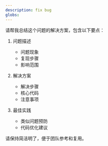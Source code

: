 ```yaml
---
description: fix bug
globs: 
---
```

请帮我总结这个问题的解决方案，包含以下要点：

1. 问题描述
   - 问题现象
   - 复现步骤
   - 影响范围

2. 解决方案
   - 解决步骤
   - 核心代码
   - 注意事项

3. 最佳实践
   - 类似问题预防
   - 代码优化建议

请保持简洁明了，便于团队参考和复用。